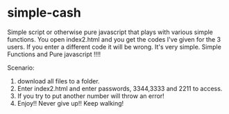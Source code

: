 # simple-cash
Simple script or otherwise pure javascript that plays with various simple functions.
You open index2.html and you get the codes I've given for the 3 users. If you enter a different code it will be wrong.
It's very simple. Simple Functions and Pure javascript !!!!

Scenario:

1) download all files to a folder.
2) Enter index2.html and enter passwords, 3344,3333 and 2211 to access.
3) If you try to put another number will throw an error!
4) Enjoy!!
Never give up!!
Keep walking!
